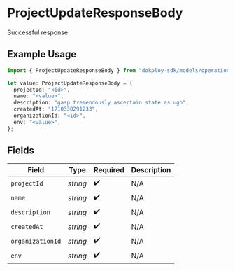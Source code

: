 # ProjectUpdateResponseBody

Successful response

## Example Usage

```typescript
import { ProjectUpdateResponseBody } from "dokploy-sdk/models/operations";

let value: ProjectUpdateResponseBody = {
  projectId: "<id>",
  name: "<value>",
  description: "gasp tremendously ascertain state as ugh",
  createdAt: "1710330291233",
  organizationId: "<id>",
  env: "<value>",
};
```

## Fields

| Field              | Type               | Required           | Description        |
| ------------------ | ------------------ | ------------------ | ------------------ |
| `projectId`        | *string*           | :heavy_check_mark: | N/A                |
| `name`             | *string*           | :heavy_check_mark: | N/A                |
| `description`      | *string*           | :heavy_check_mark: | N/A                |
| `createdAt`        | *string*           | :heavy_check_mark: | N/A                |
| `organizationId`   | *string*           | :heavy_check_mark: | N/A                |
| `env`              | *string*           | :heavy_check_mark: | N/A                |